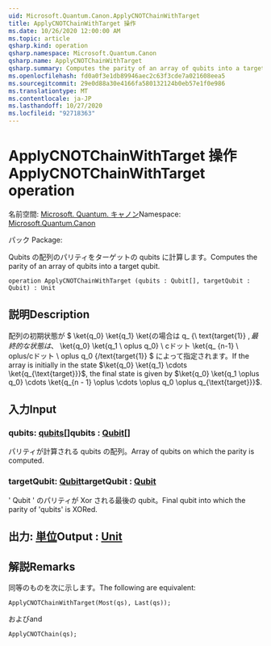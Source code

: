```yaml
---
uid: Microsoft.Quantum.Canon.ApplyCNOTChainWithTarget
title: ApplyCNOTChainWithTarget 操作
ms.date: 10/26/2020 12:00:00 AM
ms.topic: article
qsharp.kind: operation
qsharp.namespace: Microsoft.Quantum.Canon
qsharp.name: ApplyCNOTChainWithTarget
qsharp.summary: Computes the parity of an array of qubits into a target qubit.
ms.openlocfilehash: fd0a0f3e1db89946aec2c63f3cde7a021608eea5
ms.sourcegitcommit: 29e0d88a30e4166fa580132124b0eb57e1f0e986
ms.translationtype: MT
ms.contentlocale: ja-JP
ms.lasthandoff: 10/27/2020
ms.locfileid: "92718363"
---
```

# <a name="applycnotchainwithtarget-operation"></a><span data-ttu-id="3a1ce-102">ApplyCNOTChainWithTarget 操作</span><span class="sxs-lookup"><span data-stu-id="3a1ce-102">ApplyCNOTChainWithTarget operation</span></span>

<span data-ttu-id="3a1ce-103">名前空間: [Microsoft. Quantum. キャノン](xref:Microsoft.Quantum.Canon)</span><span class="sxs-lookup"><span data-stu-id="3a1ce-103">Namespace: [Microsoft.Quantum.Canon](xref:Microsoft.Quantum.Canon)</span></span>

<span data-ttu-id="3a1ce-104">パック [](https://nuget.org/packages/)</span><span class="sxs-lookup"><span data-stu-id="3a1ce-104">Package: [](https://nuget.org/packages/)</span></span>


<span data-ttu-id="3a1ce-105">Qubits の配列のパリティをターゲットの qubits に計算します。</span><span class="sxs-lookup"><span data-stu-id="3a1ce-105">Computes the parity of an array of qubits into a target qubit.</span></span>

```qsharp
operation ApplyCNOTChainWithTarget (qubits : Qubit[], targetQubit : Qubit) : Unit
```


## <a name="description"></a><span data-ttu-id="3a1ce-106">説明</span><span class="sxs-lookup"><span data-stu-id="3a1ce-106">Description</span></span>

<span data-ttu-id="3a1ce-107">配列の初期状態が $ \ket{q_0} \ket{q_1} \ket{の場合は q_ {\ text{target{1}} $, 最終的な状態は、$ \ket{q_0} \ket{q_1 \ oplus q_0} \ cドット \ket{q_ {n-1} \ oplus/cドット \ oplus q_0 {/text{target{1}} $ によって指定されます。</span><span class="sxs-lookup"><span data-stu-id="3a1ce-107">If the array is initially in the state $\ket{q_0} \ket{q_1} \cdots \ket{q_{\text{target}}}$, the final state is given by $\ket{q_0} \ket{q_1 \oplus q_0} \cdots \ket{q_{n - 1} \oplus \cdots \oplus q_0 \oplus q_{\text{target}}}$.</span></span>

## <a name="input"></a><span data-ttu-id="3a1ce-108">入力</span><span class="sxs-lookup"><span data-stu-id="3a1ce-108">Input</span></span>

### <a name="qubits--qubit"></a><span data-ttu-id="3a1ce-109">qubits: [qubits](xref:microsoft.quantum.lang-ref.qubit)[]</span><span class="sxs-lookup"><span data-stu-id="3a1ce-109">qubits : [Qubit](xref:microsoft.quantum.lang-ref.qubit)[]</span></span>

<span data-ttu-id="3a1ce-110">パリティが計算される qubits の配列。</span><span class="sxs-lookup"><span data-stu-id="3a1ce-110">Array of qubits on which the parity is computed.</span></span>


### <a name="targetqubit--qubit"></a><span data-ttu-id="3a1ce-111">targetQubit: [Qubit](xref:microsoft.quantum.lang-ref.qubit)</span><span class="sxs-lookup"><span data-stu-id="3a1ce-111">targetQubit : [Qubit](xref:microsoft.quantum.lang-ref.qubit)</span></span>

<span data-ttu-id="3a1ce-112">' Qubit ' のパリティが Xor される最後の qubit。</span><span class="sxs-lookup"><span data-stu-id="3a1ce-112">Final qubit into which the parity of 'qubits' is XORed.</span></span>



## <a name="output--unit"></a><span data-ttu-id="3a1ce-113">出力: [単位](xref:microsoft.quantum.lang-ref.unit)</span><span class="sxs-lookup"><span data-stu-id="3a1ce-113">Output : [Unit](xref:microsoft.quantum.lang-ref.unit)</span></span>



## <a name="remarks"></a><span data-ttu-id="3a1ce-114">解説</span><span class="sxs-lookup"><span data-stu-id="3a1ce-114">Remarks</span></span>

<span data-ttu-id="3a1ce-115">同等のものを次に示します。</span><span class="sxs-lookup"><span data-stu-id="3a1ce-115">The following are equivalent:</span></span>

```qsharp
ApplyCNOTChainWithTarget(Most(qs), Last(qs));
```

<span data-ttu-id="3a1ce-116">および</span><span class="sxs-lookup"><span data-stu-id="3a1ce-116">and</span></span>

```qsharp
ApplyCNOTChain(qs);
```
